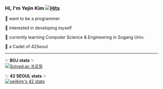 ### Hi, I'm Yejin Kim [![Hits](https://hits.seeyoufarm.com/api/count/incr/badge.svg?url=https%3A%2F%2Fgithub.com%2Fzzsza)](https://hits.seeyoufarm.com)

 🐹 want to be a programmer  
   
 🔦 interested in developing myself  
   
 🌱 currently learning Computer Science & Engineering in Sogang Univ.  
   
 📕 a Cadet of 42Seoul  
    
* * *  

✨ **BOJ stats** ✨  
[![Solved.ac
프로필](http://mazassumnida.wtf/api/v2/generate_badge?boj=kyj93790)](https://solved.ac/kyj93790)

✨ **42 SEOUL stats** ✨  
 [![yejikim's 42 stats](https://badge42.herokuapp.com/api/stats/yejikim?privacyEmail=true)](https://github.com/JaeSeoKim/badge42)


 
<!--
**kyj93790/kyj93790** is a ✨ _special_ ✨ repository because its `README.md` (this file) appears on your GitHub profile.

Here are some ideas to get you started:

- 🔭 I’m currently working on ...
- 🌱 I’m currently learning ...
- 👯 I’m looking to collaborate on ...
- 🤔 I’m looking for help with ...
- 💬 Ask me about ...
- 📫 How to reach me: ...
- 😄 Pronouns: ...
- ⚡ Fun fact: ...
-->
